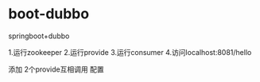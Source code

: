 # boot-dubbo
springboot+dubbo

1.运行zookeeper
2.运行provide
3.运行consumer
4.访问localhost:8081/hello

添加 2个provide互相调用 配置 